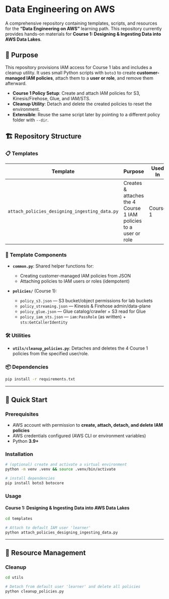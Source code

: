 # Data Engineering on AWS

A comprehensive repository containing templates, scripts, and resources for the **“Data Engineering on AWS”** learning path. This repository currently provides hands-on materials for **Course 1: Designing & Ingesting Data into AWS Data Lakes**.

## 🎯 Purpose

This repository provisions IAM access for Course 1 labs and includes a cleanup utility. It uses small Python scripts with `boto3` to create **customer-managed IAM policies**, attach them to a **user or role**, and remove them afterward.

* **Course 1 Policy Setup**: Create and attach IAM policies for S3, Kinesis/Firehose, Glue, and IAM/STS.
* **Cleanup Utility**: Detach and delete the created policies to reset the environment.
* **Extensible**: Reuse the same script later by pointing to a different policy folder with `--dir`.

## 🏗 Repository Structure

### 📋 Templates

| Template                                      | Purpose                                                          | Used In  | New Features                                                              |
| --------------------------------------------- | ---------------------------------------------------------------- | -------- | ------------------------------------------------------------------------- |
| `attach_policies_designing_ingesting_data.py` | Creates & attaches the 4 Course 1 IAM policies to a user or role | Course 1 | Idempotent policy creation/attachment, policy folder override via `--dir` |


### 🔧 Template Components

* **`common.py`**: Shared helper functions for:

  * Creating customer-managed IAM policies from JSON
  * Attaching policies to IAM users or roles (idempotent)

* **`policies/`** (Course 1):

  * `policy_s3.json` — S3 bucket/object permissions for lab buckets
  * `policy_streaming.json` — Kinesis & Firehose admin/data-plane
  * `policy_glue.json` — Glue catalog/crawler + S3 read for Glue
  * `policy_iam_sts.json` — `iam:PassRole` (as written) + `sts:GetCallerIdentity`

### 🛠 Utilities

* **`utils/cleanup_policies.py`**: Detaches and deletes the 4 Course 1 policies from the specified user/role.

### 📦 Dependencies


```bash
pip install -r requirements.txt
```

---

## 🚀 Quick Start

### Prerequisites

* AWS account with permission to **create, attach, detach, and delete IAM policies**
* AWS credentials configured (AWS CLI or environment variables)
* Python **3.9+**

### Installation

```bash
# (optional) create and activate a virtual environment
python -m venv .venv && source .venv/bin/activate

# install dependencies
pip install boto3 botocore
```

### Usage

#### Course 1: Designing & Ingesting Data into AWS Data Lakes

```bash
cd templates

# Attach to default IAM user 'learner'
python attach_policies_designing_ingesting_data.py
```

---

## 🔄 Resource Management

### Cleanup

```bash
cd utils

# Detach from default user 'learner' and delete all policies
python cleanup_policies.py
```
